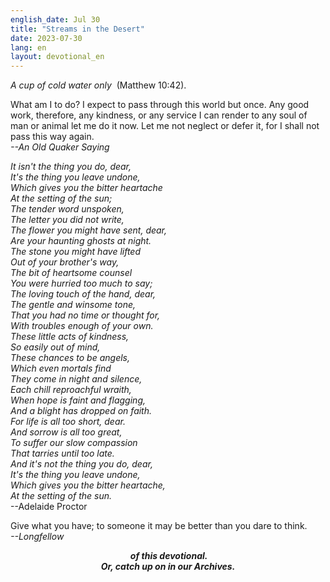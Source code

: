 ```yaml
---
english_date: Jul 30
title: "Streams in the Desert"
date: 2023-07-30
lang: en
layout: devotional_en
---
```





<p><em>A cup of cold water only</em>  (Matthew 10:42).

</p>

<p>What am I to do? I expect to pass through this world but once. Any good work, therefore, any kindness, or any service I can render to any soul of man or animal let me do it now. Let me not neglect or defer it, for I shall not pass this way again.<br/> <em> <em>--An Old Quaker Saying</em></em>

</p>

<p><em><em>It isn't the thing you do, dear,<br/> It's the thing you leave undone,<br/> Which gives you the bitter heartache<br/> At the setting of the sun;<br/> The tender word unspoken,<br/> The letter you did not write,<br/> The flower you might have sent, dear,<br/> Are your haunting ghosts at night.<br/> The stone you might have lifted<br/> Out of your brother's way,<br/> The bit of heartsome counsel<br/> You were hurried too much to say;<br/> The loving touch of the hand, dear,<br/> The gentle and winsome tone,<br/> That you had no time or thought for,<br/> With troubles enough of your own.<br/> These little acts of kindness,<br/> So easily out of mind,<br/> These chances to be angels,<br/> Which even mortals find<br/> They come in night and silence,<br/> Each chill reproachful wraith,<br/> When hope is faint and flagging,<br/> And a blight has dropped on faith.<br/> For life is all too short, dear.<br/> And sorrow is all too great,<br/> To suffer our slow compassion<br/> That tarries until too late.<br/> And it's not the thing you do, dear,<br/> It's the thing you leave undone,<br/> Which gives you the bitter heartache,</em><br/> <em>At the setting of the sun.</em><br/> </em>--Adelaide Proctor

</p>

<p>Give what you have; to someone it may be better than you dare to think.<br/> <em> <em>--Longfellow</em></em>

</p>

<p><em></em>

</p>

<p align="center"><em><strong> of this devotional.<br/> Or, catch up on </strong><strong> in our Archives.<br/> </strong></em></p>